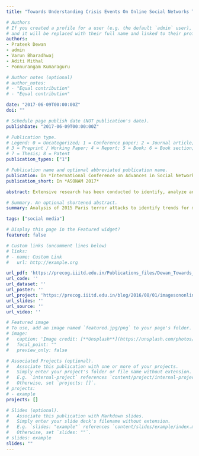 ```yaml
---
title: "Towards Understanding Crisis Events On Online Social Networks Through Pictures"

# Authors
# If you created a profile for a user (e.g. the default `admin` user), write the username (folder name) here 
# and it will be replaced with their full name and linked to their profile.
authors:
- Prateek Dewan
- admin
- Varun Bharadhwaj
- Aditi Mithal
- Ponnurangam Kumaraguru

# Author notes (optional)
# author_notes:
# - "Equal contribution"
# - "Equal contribution"

date: "2017-06-09T00:00:00Z"
doi: ""

# Schedule page publish date (NOT publication's date).
publishDate: "2017-06-09T00:00:00Z"

# Publication type.
# Legend: 0 = Uncategorized; 1 = Conference paper; 2 = Journal article;
# 3 = Preprint / Working Paper; 4 = Report; 5 = Book; 6 = Book section;
# 7 = Thesis; 8 = Patent
publication_types: ["1"]

# Publication name and optional abbreviated publication name.
publication: In *International Conference on Advances in Social Networks Analysis and Mining, 2017*
publication_short: In *ASONAM 2017*

abstract: Extensive research has been conducted to identify, analyze and measure popular topics and public sentiment on Online Social Networks (OSNs) through text, especially during crisis events. However, little work has been done to understand such events through pictures posted on these networks. Given the potential of visual content for influencing users’ thoughts and emotions, we perform a large-scale analysis to study and compare popular themes and sentiment across images and textual content posted on Facebook during the terror attacks that took place in Paris in 2015. We propose a generalizable and highly automated 3-tier pipeline which utilizes state-of-the-art computer vision techniques to extract high-level human understandable image descriptors. We used these descriptors to associate themes and sentiment with images, and analyzed over 57,000 images related to the Paris Attacks. We discovered multiple visual themes which were popular in images, but were not identifiable through text. We also uncovered instances of misinformation and false flag (conspiracy) theories among popular image themes, which were not prominent in user-generated textual content. Further, our analysis revealed that while textual content posted after the attacks reflected negative sentiment, images inspired positive sentiment. These findings suggest that large-scale mining of images posted on OSNs during crisis, and other news-making events can significantly augment textual content to understand such events.

# Summary. An optional shortened abstract.
summary: Analysis of 2015 Paris terror attacks to identify trends for multi-modal misinformation detection

tags: ["social media"]

# Display this page in the Featured widget?
featured: false

# Custom links (uncomment lines below)
# links:
# - name: Custom Link
#   url: http://example.org

url_pdf: 'https://precog.iiitd.edu.in/Publications_files/Dewan_Towards_ASONAM17.pdf'
url_code: ''
url_dataset: ''
url_poster: ''
url_project: 'https://precog.iiitd.edu.in/blog/2016/08/01/imagesononlinesocialmedia/'
url_slides: ''
url_source: ''
url_video: ''

# Featured image
# To use, add an image named `featured.jpg/png` to your page's folder. 
# image:
#   caption: 'Image credit: [**Unsplash**](https://unsplash.com/photos/pLCdAaMFLTE)'
#   focal_point: ""
#   preview_only: false

# Associated Projects (optional).
#   Associate this publication with one or more of your projects.
#   Simply enter your project's folder or file name without extension.
#   E.g. `internal-project` references `content/project/internal-project/index.md`.
#   Otherwise, set `projects: []`.
# projects:
# - example
projects: []

# Slides (optional).
#   Associate this publication with Markdown slides.
#   Simply enter your slide deck's filename without extension.
#   E.g. `slides: "example"` references `content/slides/example/index.md`.
#   Otherwise, set `slides: ""`.
# slides: example
slides: ""
---
```


<!-- {{% callout note %}}
Click the *Cite* button above to demo the feature to enable visitors to import publication metadata into their reference management software.
{{% /callout %}}

{{% callout note %}}
Create your slides in Markdown - click the *Slides* button to check out the example.
{{% /callout %}}

Supplementary notes can be added here, including [code, math, and images](https://wowchemy.com/docs/writing-markdown-latex/). -->
